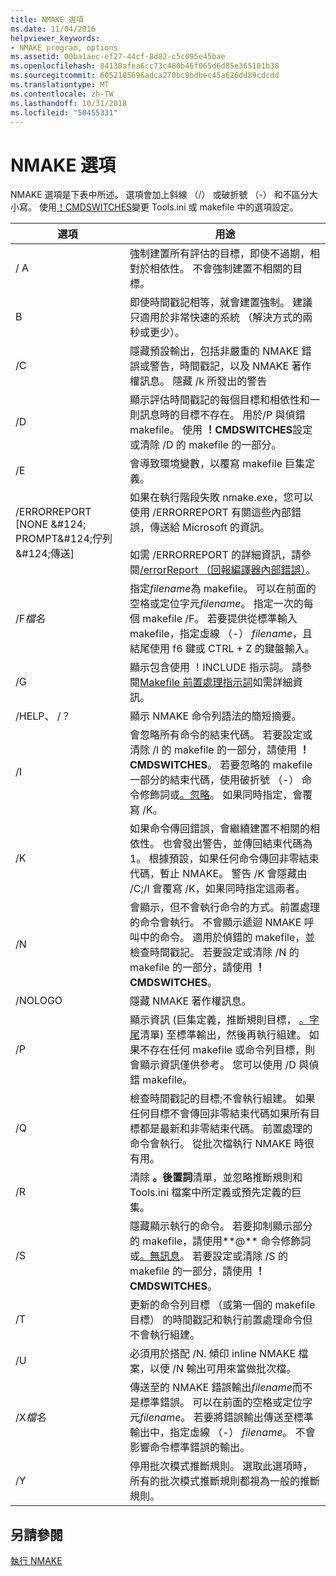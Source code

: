 ```yaml
---
title: NMAKE 選項
ms.date: 11/04/2016
helpviewer_keywords:
- NMAKE program, options
ms.assetid: 00ba1aec-ef27-44cf-8d82-c5c095e45bae
ms.openlocfilehash: 84130afea6cc73c480b46f065d6d85e365101b38
ms.sourcegitcommit: 6052185696adca270bc9bdbec45a626dd89cdcdd
ms.translationtype: MT
ms.contentlocale: zh-TW
ms.lasthandoff: 10/31/2018
ms.locfileid: "50455331"
---
```

# <a name="nmake-options"></a>NMAKE 選項

NMAKE 選項是下表中所述。 選項會加上斜線 （/） 或破折號 （-） 和不區分大小寫。 使用[！CMDSWITCHES](../build/makefile-preprocessing-directives.md)變更 Tools.ini 或 makefile 中的選項設定。

|選項|用途|
|------------|-------------|
|/ A|強制建置所有評估的目標，即使不過期，相對於相依性。 不會強制建置不相關的目標。|
|B|即使時間戳記相等，就會建置強制。 建議只適用於非常快速的系統 （解決方式的兩秒或更少）。|
|/C|隱藏預設輸出，包括非嚴重的 NMAKE 錯誤或警告，時間戳記，以及 NMAKE 著作權訊息。 隱藏 /k 所發出的警告|
|/D|顯示評估時間戳記的每個目標和相依性和一則訊息時的目標不存在。 用於/P 與偵錯 makefile。 使用 **！CMDSWITCHES**設定或清除 /D 的 makefile 的一部分。|
|/E|會導致環境變數，以覆寫 makefile 巨集定義。|
|/ERRORREPORT [NONE &AMP;#124; PROMPT&AMP;#124;佇列&AMP;#124;傳送]|如果在執行階段失敗 nmake.exe，您可以使用 /ERRORREPORT 有關這些內部錯誤，傳送給 Microsoft 的資訊。<br /><br /> 如需 /ERRORREPORT 的詳細資訊，請參閱[/errorReport （回報編譯器內部錯誤）](../build/reference/errorreport-report-internal-compiler-errors.md)。|
|/F*檔名*|指定*filename*為 makefile。 可以在前面的空格或定位字元*filename*。 指定一次的每個 makefile /F。 若要提供從標準輸入 makefile，指定虛線 （-） *filename*，且結尾使用 f6 鍵或 CTRL + Z 的鍵盤輸入。|
|/G|顯示包含使用 ！INCLUDE 指示詞。  請參閱[Makefile 前置處理指示詞](../build/makefile-preprocessing-directives.md)如需詳細資訊。|
|/HELP、 /？|顯示 NMAKE 命令列語法的簡短摘要。|
|/I|會忽略所有命令的結束代碼。 若要設定或清除 /I 的 makefile 的一部分，請使用 **！CMDSWITCHES**。 若要忽略的 makefile 一部分的結束代碼，使用破折號 （-） 命令修飾詞或[。忽略](../build/dot-directives.md)。 如果同時指定，會覆寫 /K。|
|/K|如果命令傳回錯誤，會繼續建置不相關的相依性。 也會發出警告，並傳回結束代碼為 1。 根據預設，如果任何命令傳回非零結束代碼，暫止 NMAKE。 警告 /K 會隱藏由 /C;/I 會覆寫 /K，如果同時指定這兩者。|
|/N|會顯示，但不會執行命令的方式。前置處理的命令會執行。 不會顯示遞迴 NMAKE 呼叫中的命令。 適用於偵錯的 makefile，並檢查時間戳記。 若要設定或清除 /N 的 makefile 的一部分，請使用 **！CMDSWITCHES**。|
|/NOLOGO|隱藏 NMAKE 著作權訊息。|
|/P|顯示資訊 (巨集定義，推斷規則目標， [。字尾](../build/dot-directives.md)清單) 至標準輸出，然後再執行組建。 如果不存在任何 makefile 或命令列目標，則會顯示資訊僅供參考。 您可以使用 /D 與偵錯 makefile。|
|/Q|檢查時間戳記的目標;不會執行組建。 如果任何目標不會傳回非零結束代碼如果所有目標都是最新和非零結束代碼。 前置處理的命令會執行。 從批次檔執行 NMAKE 時很有用。|
|/R|清除 **。後置詞**清單，並忽略推斷規則和 Tools.ini 檔案中所定義或預先定義的巨集。|
|/S|隱藏顯示執行的命令。 若要抑制顯示部分的 makefile，請使用**\@** 命令修飾詞或[。無訊息](../build/dot-directives.md)。 若要設定或清除 /S 的 makefile 的一部分，請使用 **！CMDSWITCHES**。|
|/T|更新的命令列目標 （或第一個的 makefile 目標） 的時間戳記和執行前置處理命令但不會執行組建。|
|/U|必須用於搭配 /N. 傾印 inline NMAKE 檔案，以便 /N 輸出可用來當做批次檔。|
|/X*檔名*|傳送至的 NMAKE 錯誤輸出*filename*而不是標準錯誤。 可以在前面的空格或定位字元*filename*。 若要將錯誤輸出傳送至標準輸出中，指定虛線 （-） *filename*。 不會影響命令標準錯誤的輸出。|
|/Y|停用批次模式推斷規則。 選取此選項時，所有的批次模式推斷規則都視為一般的推斷規則。|

## <a name="see-also"></a>另請參閱

[執行 NMAKE](../build/running-nmake.md)
